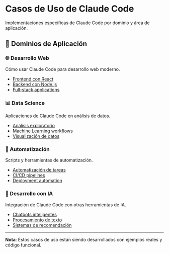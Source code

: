 # Casos de Uso de Claude Code

Implementaciones específicas de Claude Code por dominio y área de aplicación.

## 🎯 Dominios de Aplicación

### 🌐 Desarrollo Web
Cómo usar Claude Code para desarrollo web moderno.

- [Frontend con React](/docs/casos-uso/desarrollo-web/frontend-react)
- [Backend con Node.js](/docs/casos-uso/desarrollo-web/backend-nodejs)
- [Full-stack applications](/docs/casos-uso/desarrollo-web/fullstack)

### 📊 Data Science
Aplicaciones de Claude Code en análisis de datos.

- [Análisis exploratorio](/docs/casos-uso/data-science/analisis-exploratorio)
- [Machine Learning workflows](/docs/casos-uso/data-science/ml-workflows)
- [Visualización de datos](/docs/casos-uso/data-science/visualizacion)

### 🤖 Automatización
Scripts y herramientas de automatización.

- [Automatización de tareas](/docs/casos-uso/automation/tareas-repetitivas)
- [CI/CD pipelines](/docs/casos-uso/automation/cicd-pipelines)
- [Deployment automation](/docs/casos-uso/automation/deployment)

### 🧠 Desarrollo con IA
Integración de Claude Code con otras herramientas de IA.

- [Chatbots inteligentes](/docs/casos-uso/ai-development/chatbots)
- [Procesamiento de texto](/docs/casos-uso/ai-development/nlp)
- [Sistemas de recomendación](/docs/casos-uso/ai-development/recomendacion)

---

**Nota**: Estos casos de uso están siendo desarrollados con ejemplos reales y código funcional.
